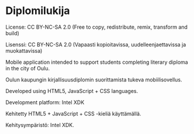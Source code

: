 Diplomilukija
=====================================================================

License: CC BY-NC-SA 2.0 (Free to copy, redistribute, remix, transform and build)

Lisenssi: CC BY-NC-SA 2.0 (Vapaasti kopioitavissa, uudelleenjaettavissa ja muokattavissa)

Mobile application intended to support students completing literary diploma in the city of Oulu.

Oulun kaupungin kirjallisuusdiplomin suorittamista tukeva mobiilisovellus.

Developed using HTML5, JavaScript + CSS languages.

Development platform: Intel XDK

Kehitetty HTML5 + JavaScript + CSS -kieliä käyttämällä.

Kehitysympäristö: Intel XDK.
